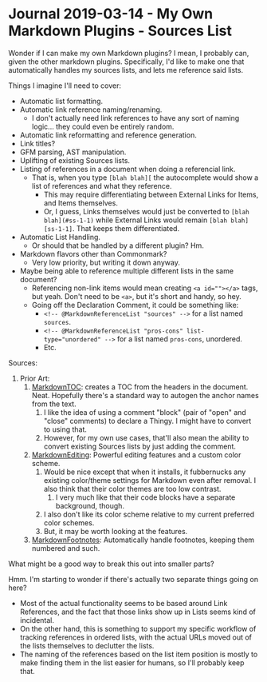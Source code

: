Journal 2019-03-14 - My Own Markdown Plugins - Sources List
===========================================================

Wonder if I can make my own Markdown plugins?  I mean, I probably can, given the other markdown plugins.  Specifically, I'd like to make one that automatically handles my sources lists, and lets me reference said lists.

Things I imagine I'll need to cover:

- Automatic list formatting.
- Automatic link reference naming/renaming.
    - I don't actually need link references to have any sort of naming logic... they could even be entirely random.
- Automatic link reformatting and reference generation.
- Link titles?
- GFM parsing, AST manipulation.
- Uplifting of existing Sources lists.
- Listing of references in a document when doing a referencial link.
    - That is, when you type `[blah blah][` the autocomplete would show a list of references and what they reference.
        - This may require differentiating between External Links for Items, and Items themselves.
        - Or, I guess, Links themselves would just be converted to `[blah blah](#ss-1-1)` while External Links would remain `[blah blah][ss-1-1]`.  That keeps them differentiated.
- Automatic List Handling.
    - Or should that be handled by a different plugin?  Hm.
- Markdown flavors other than Commonmark?
    - Very low priority, but writing it down anyway.
- Maybe being able to reference multiple different lists in the same document?
    - Referencing non-link items would mean creating `<a id=""></a>` tags, but yeah.  Don't need to be `<a>`, but it's short and handy, so hey.
    - Going off the Declaration Comment, it could be something like:
        - `<!-- @MarkdownReferenceList "sources" -->` for a list named `sources`.
        - `<!-- @MarkdownReferenceList "pros-cons" list-type="unordered" -->` for a list named `pros-cons`, unordered.
        - Etc.

Sources:

1. Prior Art:
    1. [MarkdownTOC][ss-1-1]: creates a TOC from the headers in the document.  Neat.  Hopefully there's a standard way to autogen the anchor names from the text.
        1. I like the idea of using a comment "block" (pair of "open" and "close" comments) to declare a Thingy.  I might have to convert to using that.
        2. However, for my own use cases, that'll also mean the ability to convert existing Sources lists by just adding the comment.
    2. [MarkdownEditing][ss-1-2]: Powerful editing features and a custom color scheme.
        1. Would be nice except that when it installs, it fubbernucks any existing color/theme settings for Markdown even after removal.  I also think that their color themes are too low contrast.
            1. I very much like that their code blocks have a separate background, though.
        2. I also don't like its color scheme relative to my current preferred color schemes.
        3. But, it may be worth looking at the features.
    3. [MarkdownFootnotes][ss-1-3]: Automatically handle footnotes, keeping them numbered and such.

[ss-1-1]: https://github.com/naokazuterada/MarkdownTOC
[ss-1-2]: https://github.com/SublimeText-Markdown/MarkdownEditing
[ss-1-3]: https://github.com/classicist/MarkdownFootnotes

What might be a good way to break this out into smaller parts?

Hmm.  I'm starting to wonder if there's actually two separate things going on here?

- Most of the actual functionality seems to be based around Link References, and the fact that those links show up in Lists seems kind of incidental.
- On the other hand, this is something to support my specific workflow of tracking references in ordered lists, with the actual URLs moved out of the lists themselves to declutter the lists.
- The naming of the references based on the list item position is mostly to make finding them in the list easier for humans, so I'll probably keep that.
